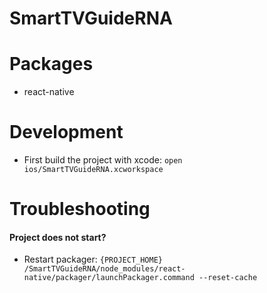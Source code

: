 SmartTVGuideRNA
===============

# Packages
- react-native

# Development
- First build the project with xcode: ```open ios/SmartTVGuideRNA.xcworkspace```

# Troubleshooting
#### Project does not start?
- Restart packager: ```{PROJECT_HOME}    /SmartTVGuideRNA/node_modules/react-native/packager/launchPackager.command --reset-cache```